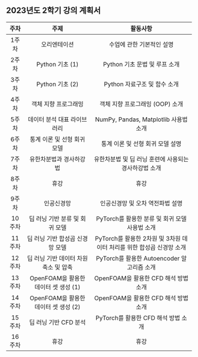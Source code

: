 ## 2023년도 2학기 강의 계획서

|주차|주제|활동사항|
|:---:|:---:|:---:|
|1주차|오리엔테이션|수업에 관한 기본적인 설명|
|2주차|Python 기초 (1)|Python 기초 문법 및 루프 소개|
|3주차|Python 기초 (2)|Python 자료구조 및 함수 소개|
|4주차|객체 지향 프로그래밍|객체 지향 프로그래밍 (OOP) 소개|
|5주차|데이터 분석 대표 라이브러리|NumPy, Pandas, Matplotlib 사용법 소개|
|6주차|통계 이론 및 선형 회귀 모델|통계 이론 및 선형 회귀 모델 설명|
|7주차|유한차분법과 경사하강법|유한차분법 및 딥 러닝 훈련에 사용되는 경사하강법 소개|
|8주차|휴강|휴강|
|9주차|인공신경망|인공신경망 및 오차 역전파법 설명|
|10주차|딥 러닝 기반 분류 및 회귀 모델|PyTorch를 활용한 분류 및 회귀 모델 사용법 소개|
|11주차|딥 러닝 기반 합성곱 신경망 모델|PyTorch를 활용한 2차원 및 3차원 데이터 처리를 위한 합성곱 신경망 소개|
|12주차|딥 러닝 기반 데이터 차원 축소 및 압축|PyTorch를 활용한 Autoencoder 알고리즘 소개|
|13주차|OpenFOAM을 활용한 데이터 셋 생성 (1)|OpenFOAM을 활용한 CFD 해석 방법 소개|
|14주차|OpenFOAM을 활용한 데이터 셋 생성 (2)|OpenFOAM을 활용한 CFD 해석 방법 소개|
|15주차|딥 러닝 기반 CFD 분석|PyTorch를 활용한 CFD 해석 방법 소개|
|16주차|휴강|휴강|
